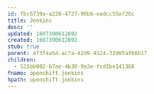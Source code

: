 ```yaml
---
id: fbc6739a-a220-4727-96b6-eadcc55af26c
title: Jenkins
desc: ''
updated: 1607390612892
created: 1607390612892
stub: true
parent: 4f3f4a54-ac7a-42d9-9124-32995af66b17
children:
  - 515bb002-b7ae-4b38-9a3e-fcd1be141368
fname: openshift.jenkins
hpath: openshift.jenkins
---
```



